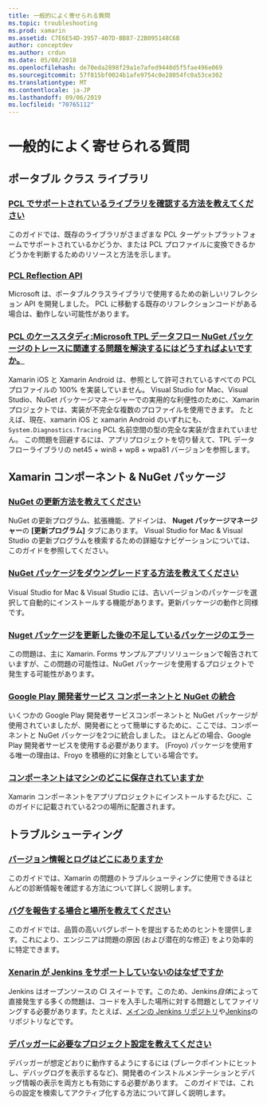 ```yaml
---
title: 一般的によく寄せられる質問
ms.topic: troubleshooting
ms.prod: xamarin
ms.assetid: C7E6E54D-3957-407D-BB87-22B095148C6B
author: conceptdev
ms.author: crdun
ms.date: 05/08/2018
ms.openlocfilehash: de70eda2898f29a1e7afed9440d5f5fae496e069
ms.sourcegitcommit: 57f815bf0024b1afe9754c0e28054fc0a53ce302
ms.translationtype: MT
ms.contentlocale: ja-JP
ms.lasthandoff: 09/06/2019
ms.locfileid: "70765112"
---
```

# <a name="general-frequently-asked-questions"></a>一般的によく寄せられる質問

## <a name="portable-class-libraries"></a>ポータブル クラス ライブラリ

### <a name="how-can-i-view-what-libraries-are-supported-in-a-pclpcl-support-librariesmd"></a>[PCL でサポートされているライブラリを確認する方法を教えてください](pcl-support-libraries.md)
このガイドでは、既存のライブラリがさまざまな PCL ターゲットプラットフォームでサポートされているかどうか、または PCL プロファイルに変換できるかどうかを判断するためのリソースと方法を示します。

### <a name="pcl-reflection-apipcl-reflectionmd"></a>[PCL Reflection API](pcl-reflection.md)
Microsoft は、ポータブルクラスライブラリで使用するための新しいリフレクション API を開発しました。 PCL に移動する既存のリフレクションコードがある場合は、動作しない可能性があります。

### <a name="pcl-case-study-how-can-i-resolve-problems-related-to-systemdiagnosticstracing-for-the-microsoft-tpl-dataflow-nuget-packagepcl-case-studymd"></a>[PCL のケーススタディ:Microsoft TPL データフロー NuGet パッケージのトレースに関連する問題を解決するにはどうすればよいですか。](pcl-case-study.md)
Xamarin iOS と Xamarin Android は、参照として許可されているすべての PCL プロファイルの 100% を実装していません。 Visual Studio for Mac、Visual Studio、NuGet パッケージマネージャーでの実用的な利便性のために、Xamarin プロジェクトでは、実装が不完全な複数のプロファイルを使用できます。 たとえば、現在、xamarin iOS と xamarin Android のいずれにも、 `System.Diagnostics.Tracing` PCL 名前空間の型の完全な実装が含まれていません。 この問題を回避するには、アプリプロジェクトを切り替えて、TPL データフローライブラリの net45 + win8 + wp8 + wpa81 バージョンを参照します。

## <a name="nuget-packages--xamarin-components"></a>Xamarin コンポーネント & NuGet パッケージ
### <a name="how-can-i-update-nugetnuget-updatemd"></a>[NuGet の更新方法を教えてください](nuget-update.md)
NuGet の更新プログラム、拡張機能、アドインは、 **Nuget パッケージマネージャー**の **[更新プログラム]** タブにあります。 Visual Studio for Mac & Visual Studio の更新プログラムを検索するための詳細なナビゲーションについては、このガイドを参照してください。

### <a name="how-do-i-downgrade-a-nuget-packagenuget-package-downgrademd"></a>[NuGet パッケージをダウングレードする方法を教えてください](nuget-package-downgrade.md)
Visual Studio for Mac & Visual Studio には、古いバージョンのパッケージを選択して自動的にインストールする機能があります。更新パッケージの動作と同様です。

### <a name="missing-packages-error-after-updating-nuget-packagesnuget-packages-missingmd"></a>[Nuget パッケージを更新した後の不足しているパッケージのエラー](nuget-packages-missing.md)
この問題は、主に Xamarin. Forms サンプルアプリソリューションで報告されていますが、この問題の可能性は、NuGet パッケージを使用するプロジェクトで発生する可能性があります。

### <a name="unifying-google-play-services-components-and-nugetgps-components-nugetmd"></a>[Google Play 開発者サービス コンポーネントと NuGet の統合](gps-components-nuget.md)
いくつかの Google Play 開発者サービスコンポーネントと NuGet パッケージが使用されていましたが、開発者にとって簡単にするために、ここでは、コンポーネントと NuGet パッケージを2つに統合しました。 ほとんどの場合、Google Play 開発者サービスを使用する必要があります。 (Froyo) パッケージを使用する唯一の理由は、Froyo を積極的に対象としている場合です。

### <a name="where-are-the-components-stored-on-my-machinecomponent-storagemd"></a>[コンポーネントはマシンのどこに保存されていますか](component-storage.md)
Xamarin コンポーネントをアプリプロジェクトにインストールするたびに、このガイドに記載されている2つの場所に配置されます。

## <a name="troubleshooting"></a>トラブルシューティング
### <a name="where-can-i-find-my-version-information-and-logsversion-logsmd"></a>[バージョン情報とログはどこにありますか](version-logs.md)
このガイドでは、Xamarin の問題のトラブルシューティングに使用できるほとんどの診断情報を確認する方法について詳しく説明します。

### <a name="when-and-how-should-i-file-a-bug-reporthowto-file-bugmd"></a>[バグを報告する場合と場所を教えてください](howto-file-bug.md)
このガイドでは、品質の高いバグレポートを提出するためのヒントを提供します。これにより、エンジニアは問題の原因 (および潜在的な修正) をより効率的に特定できます。

### <a name="why-isnt-jenkins-supported-by-xamarinxamarin-jenkinsmd"></a>[Xenarin が Jenkins をサポートしていないのはなぜですか](xamarin-jenkins.md)
Jenkins はオープンソースの CI スイートです。このため、Jenkins*自体*によって直接発生する多くの問題は、コードを入手した場所に対する問題としてファイリングする必要があります。たとえば、[メインの Jenkins リポジトリ](https://github.com/jenkinsci/jenkins)や[Jenkins](https://github.com/stisti/jenkins-app)のリポジトリなどです。

### <a name="what-project-settings-are-required-for-the-debuggerdebugger-settingsmd"></a>[デバッガーに必要なプロジェクト設定を教えてください](debugger-settings.md)
デバッガーが想定どおりに動作するようにするには (ブレークポイントにヒットし、デバッグログを表示するなど)、開発者のインストルメンテーションとデバッグ情報の表示を両方とも有効にする必要があります。 このガイドでは、これらの設定を検索してアクティブ化する方法について詳しく説明します。
